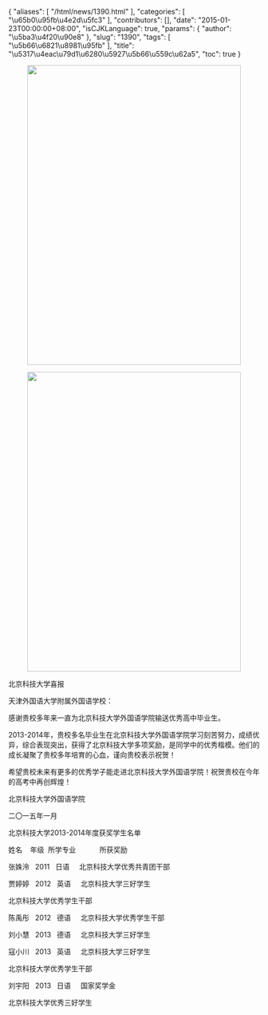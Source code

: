 {
    "aliases": [
        "/html/news/1390.html"
    ],
    "categories": [
        "\u65b0\u95fb\u4e2d\u5fc3"
    ],
    "contributors": [],
    "date": "2015-01-23T00:00:00+08:00",
    "isCJKLanguage": true,
    "params": {
        "author": "\u5ba3\u4f20\u90e8"
    },
    "slug": "1390",
    "tags": [
        "\u5b66\u6821\u8981\u95fb"
    ],
    "title": "\u5317\u4eac\u79d1\u6280\u5927\u5b66\u559c\u62a5",
    "toc": true
}


<img
    src="https://cdn.tfls.online/mirror/full/416aac148b27bff3c39b7c2e1c19c29be0d9120b.jpg"
    style="display:block;margin-left:auto;margin-right:auto;"
    decoding="async"
    fetchpriority="auto"
    loading="lazy"
    height="600"
    width="428"
/>





<img
    src="https://cdn.tfls.online/mirror/full/634ff6b6cb4a97ffd1ab72de1211c1bb992ebf66.jpg"
    style="display:block;margin-left:auto;margin-right:auto;"
    decoding="async"
    fetchpriority="auto"
    loading="lazy"
    height="600"
    width="428"
/>




  





北京科技大学喜报









天津外国语大学附属外国语学校：




感谢贵校多年来一直为北京科技大学外国语学院输送优秀高中毕业生。




2013-2014年，贵校多名毕业生在北京科技大学外国语学院学习刻苦努力，成绩优异，综合表现突出，获得了北京科技大学多项奖励，是同学中的优秀楷模。他们的成长凝聚了贵校多年培育的心血，谨向贵校表示祝贺！




希望贵校未来有更多的优秀学子能走进北京科技大学外国语学院！祝贺贵校在今年的高考中再创辉煌！



















北京科技大学外国语学院




二〇一五年一月




  





  





北京科技大学2013-2014年度获奖学生名单









姓名    年级  所学专业            所获奖励




张姝泠   2011   日语     北京科技大学优秀共青团干部




贾婷婷   2012   英语     北京科技大学三好学生




北京科技大学优秀学生干部




陈禹彤   2012   德语     北京科技大学优秀学生干部




刘小慧   2013   德语     北京科技大学三好学生




寇小川   2013   英语     北京科技大学三好学生




北京科技大学优秀学生干部




刘宇阳   2013   日语     国家奖学金




北京科技大学优秀三好学生




  



